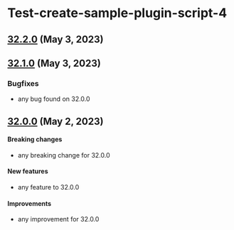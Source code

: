 # Test-create-sample-plugin-script-4
## [32.2.0](32.2.0) (May 3, 2023)
##  [32.1.0](32.1.0) (May 3, 2023)
### Bugfixes

* any bug found on 32.0.0

##  [32.0.0](32.0.0) (May 2, 2023)
#### Breaking changes

  * any breaking change for 32.0.0

#### New features

  * any feature to 32.0.0

#### Improvements

  * any improvement for 32.0.0

